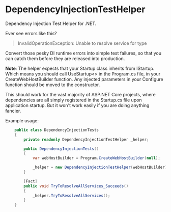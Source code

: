 # DependencyInjectionTestHelper
Dependency Injection Test Helper for .NET.

Ever see errors like this?

>InvalidOperationException: Unable to resolve service for type

Convert those pesky DI runtime errors into simple test failures, so that you can catch them before they are released into production. 

**Note**: The helper expects that your Startup class inherits from IStartup. Which means you should call UseStartup<> in the Program.cs file, in your CreateWebHostBuilder function. Any injected parameters in your Configure function should be moved to the constructor.

This should work for the vast majority of ASP.NET Core projects, where dependencies are all simply registered in the Startup.cs file upon application startup. But it won't work easily if you are doing anything fancier.

Example usage:

```csharp
    public class DependencyInjectionTests
    {
        private readonly DependencyInjectionTestHelper _helper;

        public DependencyInjectionTests()
        {
            var webHostBuilder = Program.CreateWebHostBuilder(null);

            _helper = new DependencyInjectionTestHelper(webHostBuilder);
        }

        [Fact]
        public void TryToResolveAllServices_Succeeds()
        {
            _helper.TryToResolveAllServices();
        }
    }
```
